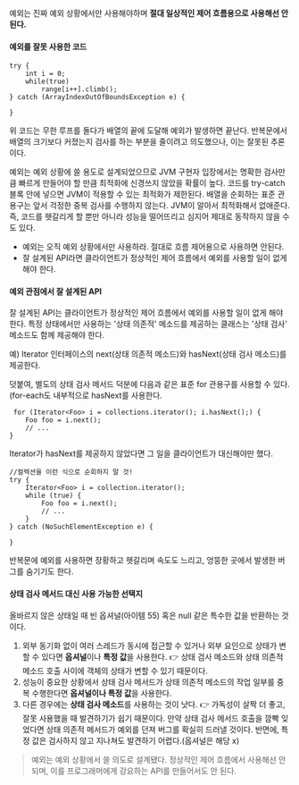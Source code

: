 예외는 진짜 예외 상황에서만 사용해야하며 **절대 일상적인 제어 흐름용으로 사용해선 안 된다.**

#### 예외를 잘못 사용한 코드

```
try {
    int i = 0;
    while(true)
        range[i++].climb();
} catch (ArrayIndexOutOfBoundsException e) {
   
}
```

위 코드는 무한 루프를 돌다가 배열의 끝에 도달해 예외가 발생하면 끝난다.
반복문에서 배열의 크기보다 커졌는지 검사를 하는 부분을 줄이려고 의도했으나, 이는 잘못된 추론이다.

예외는 예외 상황에 쓸 용도로 설계되었으므로 JVM 구현자 입장에서는 명확한 검사만큼 빠르게 만들어야 할 만큼 최적화에 신경쓰지 않았을 확률이 높다.
코드를 try-catch 블록 안에 넣으면 JVM이 적용할 수 있는 최적화가 제한된다.
배열을 순회하는 표준 관용구는 앞서 걱정한 중복 검사를 수행하지 않는다. JVM이 알아서 최적화해서 없애준다.
즉, 코드를 헷갈리게 할 뿐만 아니라 성능을 떨어뜨리고 심지어 제대로 동작하지 않을 수도 있다.

- 예외는 오직 예외 상황에서만 사용하라. 절대로 흐름 제어용으로 사용하면 안된다.
- 잘 설계된 API라면 클라이언트가 정상적인 제어 흐름에서 예외를 사용할 일이 없게 해야 한다.

#### 예외 관점에서 잘 설계된 API

잘 설계된 API는 클라이언트가 정상적인 제어 흐름에서 예외를 사용할 일이 없게 해야 한다.
특정 상태에서만 사용하는 '상태 의존적' 메소드를 제공하는 클래스는 '상태 검사' 메소드도 함께 제공해야 한다.

예) Iterator 인터페이스의 next(상태 의존적 메소드)와 hasNext(상태 검사 메소드)를 제공한다.

덧붙여, 별도의 상태 검사 메서드 덕분에 다음과 같은 표준 for 관용구를 사용할 수 있다.(for-each도 내부적으로 hasNext를 사용한다.

```
 for (Iterator<Foo> i = collections.iterator(); i.hasNext();) {
    Foo foo = i.next();
    // ...
}
```

Iterator가 hasNext를 제공하지 않았다면 그 일을 클라이언트가 대신해야만 했다.

```
//컬렉션을 이런 식으로 순회하지 말 것!
try {
    Iterator<Foo> i = collection.iterator();
    while (true) {
        Foo foo = i.next();
        // ...
    }
} catch (NoSuchElementException e) {

}
```

반복문에 예외를 사용하면 장황하고 헷갈리며 속도도 느리고, 엉뚱한 곳에서 발생한 버그를 숨기기도 한다.

#### 상태 검사 메서드 대신 사용 가능한 선택지

올바르지 않은 상태일 때 빈 옵셔널(아이템 55) 혹은 null 같은 특수한 값을 반환하는 것이다.

1. 외부 동기화 없이 여러 스레드가 동시에 접근할 수 있거나 외부 요인으로 상태가 변할 수 있다면 **옵셔널**이나 **특정 값**을 사용한다.
👉 상태 검사 메소드와 상태 의존적 메소드 호출 사이에 객체의 상태가 변할 수 있기 때문이다.
2. 성능이 중요한 상황에서 상태 검사 메서드가 상태 의존적 메소드의 작업 일부를 중복 수행한다면 **옵셔널이나 특정 값**을 사용한다.
3. 다른 경우에는 **상태 검사 메소드**를 사용하는 것이 낫다.
👉 가독성이 살짝 더 좋고, 잘못 사용했을 때 발견하기가 쉽기 때문이다.
만약 상태 검사 메서드 호출을 깜빡 잊었다면 상태 의존적 메서드가 예외를 던져 버그를 확실히 드러낼 것이다.
반면에, 특정 값은 검사하지 않고 지나쳐도 발견하기 어렵다.(옵셔널은 해당 x)

> 예외는 예외 상황에서 쓸 의도로 설계됐다. 정상적인 제어 흐름에서 사용해선 안 되며, 이를 프로그래머에게 강요하는 API를 만들어서도 안 된다.
